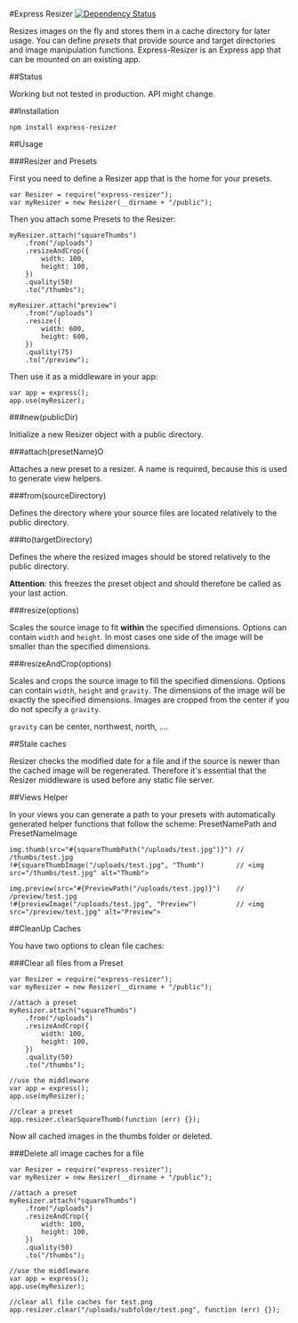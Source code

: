 #Express Resizer [![Dependency Status](https://gemnasium.com/thomaspeklak/express-resizer.png)](https://gemnasium.com/thomaspeklak/express-resizer)

Resizes images on the fly and stores them in a cache directory for later usage. You can define _presets_ that provide source and target directories and image manipulation functions. Express-Resizer is an Express app that can be mounted on an existing app.

##Status

Working but not tested in production. API might change.

##Installation

    npm install express-resizer

##Usage

###Resizer and Presets

First you need to define a Resizer app that is the home for your presets.

    var Resizer = require("express-resizer");
    var myResizer = new Resizer(__dirname + "/public");
    
Then you attach some Presets to the Resizer:
  
    myResizer.attach("squareThumbs")
        .from("/uploads")
        .resizeAndCrop({
            width: 100,
            height: 100,
        })
        .quality(50)
        .to("/thumbs");

    myResizer.attach("preview")
        .from("/uploads")
        .resize({
            width: 600,
            height: 600,
        })
        .quality(75)
        .to("/preview");

Then use it as a middleware in your app:

    var app = express();
    app.use(myResizer);

###new(publicDir)

Initialize a new Resizer object with a public directory.

###attach(presetName)O

Attaches a new preset to a resizer. A name is required, because this is used to generate view helpers.

###from(sourceDirectory)

Defines the directory where your source files are located relatively to the public directory.

###to(targetDirectory)

Defines the where the resized images should be stored relatively to the public directory.

__Attention__: this freezes the preset object and should therefore be called as your last action.

###resize(options)

Scales the source image to fit __within__ the specified dimensions. Options can contain `width` and `height`. In most cases one side of the image will be smaller than the specified dimensions.

###resizeAndCrop(options)

Scales and crops the source image to fill the specified dimensions. Options can contain `width`, `height` and `gravity`. The dimensions of the image will be exactly the specified dimensions. Images are cropped from the center if you do not specify a `gravity`.

`gravity` can be center, northwest, north, ....

##Stale caches

Resizer checks the modified date for a file and if the source is newer than
the cached image will be regenerated. Therefore it's essential that the
Resizer middleware is used before any static file server.

##Views Helper

In your views you can generate a path to your presets with automatically generated helper functions that follow the scheme: PresetNamePath and PresetNameImage

    img.thumb(src="#{squareThumbPath("/uploads/test.jpg")}") // /thumbs/test.jpg
    !#{squareThumbImage("/uploads/test.jpg", "Thumb")        // <img src="/thumbs/test.jpg" alt="Thumb">

    img.preview(src="#{PreviewPath("/uploads/test.jpg)}")    // /preview/test.jpg
    !#{previewImage("/uploads/test.jpg", "Preview")          // <img src="/preview/test.jpg" alt="Preview">

##CleanUp Caches

You have two options to clean file caches:

###Clear all files from a Preset

    var Resizer = require("express-resizer");
    var myResizer = new Resizer(__dirname + "/public");

    //attach a preset
    myResizer.attach("squareThumbs")
        .from("/uploads")
        .resizeAndCrop({
            width: 100,
            height: 100,
        })
        .quality(50)
        .to("/thumbs");
    
    //use the middleware
    var app = express();
    app.use(myResizer);

    //clear a preset
    app.resizer.clearSquareThumb(function (err) {});

Now all cached images in the thumbs folder or deleted.

###Delete all image caches for a file

    var Resizer = require("express-resizer");
    var myResizer = new Resizer(__dirname + "/public");

    //attach a preset
    myResizer.attach("squareThumbs")
        .from("/uploads")
        .resizeAndCrop({
            width: 100,
            height: 100,
        })
        .quality(50)
        .to("/thumbs");
    
    //use the middleware
    var app = express();
    app.use(myResizer);

    //clear all file caches for test.png
    app.resizer.clear("/uploads/subfolder/test.png", function (err) {});
